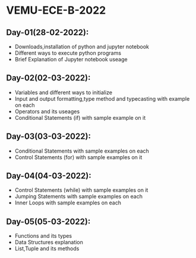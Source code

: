 # VEMU-ECE-B-2022

## Day-01(28-02-2022):
  - Downloads,installation of python and jupyter notebook
  - Different ways to execute python programs
  - Brief Explanation of Jupyter notebook useage

## Day-02(02-03-2022):
  - Variables and different ways to initialize
  - Input and output formatting,type method and typecasting with example on each
  - Operators and its useages
  - Conditional Statements (if) with sample example on it 

## Day-03(03-03-2022):
  - Conditional Statements with sample examples on each
  - Control Statements (for) with sample examples on it

## Day-04(04-03-2022):
  - Control Statements (while) with sample examples on it
  - Jumping Statements with sample examples on each
  - Inner Loops with sample examples on each

## Day-05(05-03-2022):
  - Functions and its types
  - Data Structures explanation
  - List,Tuple and its methods
